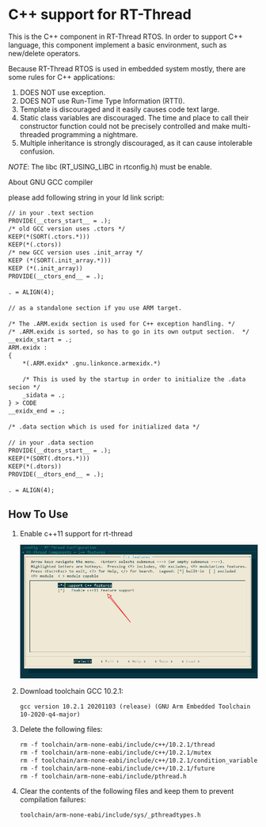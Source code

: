 # C++ support for RT-Thread #

This is the C++ component in RT-Thread RTOS. In order to support C++ language, this component
implement a basic environment, such as new/delete operators.

Because RT-Thread RTOS is used in embedded system mostly, there are some rules for C++ applications:

1. DOES NOT use exception.
2. DOES NOT use Run-Time Type Information (RTTI).
3. Template is discouraged and it easily causes code text large.
4. Static class variables are discouraged. The time and place to call their constructor function could not be precisely controlled and make multi-threaded programming a nightmare.
5. Multiple inheritance is strongly discouraged, as it can cause intolerable confusion.

*NOTE*: The libc (RT_USING_LIBC in rtconfig.h) must be enable.

About GNU GCC compiler

please add following string in your ld link script:

    // in your .text section
    PROVIDE(__ctors_start__ = .);
    /* old GCC version uses .ctors */
    KEEP(*(SORT(.ctors.*)))
    KEEP(*(.ctors))
    /* new GCC version uses .init_array */
    KEEP (*(SORT(.init_array.*)))
    KEEP (*(.init_array))
    PROVIDE(__ctors_end__ = .);
    
    . = ALIGN(4);
    
    // as a standalone section if you use ARM target.
    
    /* The .ARM.exidx section is used for C++ exception handling. */
    /* .ARM.exidx is sorted, so has to go in its own output section.  */
    __exidx_start = .;
    ARM.exidx :
    {
        *(.ARM.exidx* .gnu.linkonce.armexidx.*)
    
        /* This is used by the startup in order to initialize the .data secion */
        _sidata = .;
    } > CODE
    __exidx_end = .;
    
    /* .data section which is used for initialized data */
    
    // in your .data section
    PROVIDE(__dtors_start__ = .);
    KEEP(*(SORT(.dtors.*)))
    KEEP(*(.dtors))
    PROVIDE(__dtors_end__ = .);
    
    . = ALIGN(4);

## How To Use

1. Enable c++11 support for rt-thread

   ![](figures/Snipaste_2021-09-02_16-00-09.png)

2. Download toolchain GCC 10.2.1:

   ```shell
   gcc version 10.2.1 20201103 (release) (GNU Arm Embedded Toolchain 10-2020-q4-major)
   ```

3. Delete the following files:

   ```shell
   rm -f toolchain/arm-none-eabi/include/c++/10.2.1/thread
   rm -f toolchain/arm-none-eabi/include/c++/10.2.1/mutex
   rm -f toolchain/arm-none-eabi/include/c++/10.2.1/condition_variable
   rm -f toolchain/arm-none-eabi/include/c++/10.2.1/future
   rm -f toolchain/arm-none-eabi/include/pthread.h
   ```

4. Clear the contents of the following files and keep them to prevent compilation failures:

   ```shell
   toolchain/arm-none-eabi/include/sys/_pthreadtypes.h
   ```

